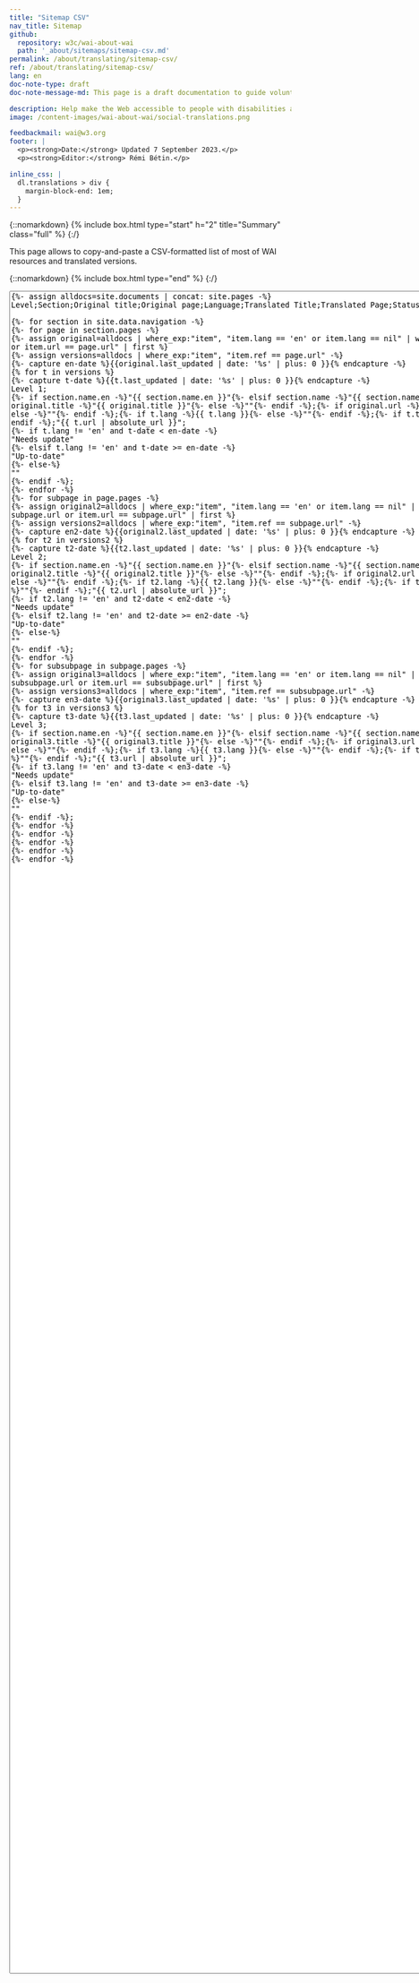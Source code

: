 ```yaml
---
title: "Sitemap CSV"
nav_title: Sitemap
github:
  repository: w3c/wai-about-wai
  path: '_about/sitemaps/sitemap-csv.md'
permalink: /about/translating/sitemap-csv/
ref: /about/translating/sitemap-csv/
lang: en
doc-note-type: draft
doc-note-message-md: This page is a draft documentation to guide volunteer translators.

description: Help make the Web accessible to people with disabilities around the world. We appreciate your contributions to translating W3C WAI accessibility resources.
image: /content-images/wai-about-wai/social-translations.png

feedbackmail: wai@w3.org
footer: |
  <p><strong>Date:</strong> Updated 7 September 2023.</p>
  <p><strong>Editor:</strong> Rémi Bétin.</p>

inline_css: |
  dl.translations > div {
    margin-block-end: 1em;
  }
---
```


{::nomarkdown}
{% include box.html type="start" h="2" title="Summary" class="full" %}
{:/}

This page allows to copy-and-paste a CSV-formatted list of most of WAI resources and translated versions.

{::nomarkdown}
{% include box.html type="end" %}
{:/}

<textarea id="story" name="story" rows="200" cols="130">
{%- assign alldocs=site.documents | concat: site.pages -%}
Level;Section;Original title;Original page;Language;Translated Title;Translated Page;Status&#13;&#10;
{%- for section in site.data.navigation -%}
{%- for page in section.pages -%}
{%- assign original=alldocs | where_exp:"item", "item.lang == 'en' or item.lang == nil" | where_exp:"item", "item.ref == page.url or item.url == page.url" | first %}
{%- assign versions=alldocs | where_exp:"item", "item.ref == page.url" -%}
{%- capture en-date %}{{original.last_updated | date: '%s' | plus: 0 }}{% endcapture -%}
{% for t in versions %}
{%- capture t-date %}{{t.last_updated | date: '%s' | plus: 0 }}{% endcapture -%}
Level 1;
{%- if section.name.en -%}"{{ section.name.en }}"{%- elsif section.name -%}"{{ section.name }}"{%- else -%}""{%- endif -%};{%- if original.title -%}"{{ original.title }}"{%- else -%}""{%- endif -%};{%- if original.url -%}{{ original.url | absolute_url }}{%- else -%}""{%- endif -%};{%- if t.lang -%}{{ t.lang }}{%- else -%}""{%- endif -%};{%- if t.title -%}"{{ t.title }}"{%- else -%}""{%- endif -%};"{{ t.url | absolute_url }}";
{%- if t.lang != 'en' and t-date < en-date -%}
"Needs update"
{%- elsif t.lang != 'en' and t-date >= en-date -%}
"Up-to-date"
{%- else-%}
""
{%- endif -%};&#13;
{%- endfor -%}
{%- for subpage in page.pages -%}
{%- assign original2=alldocs | where_exp:"item", "item.lang == 'en' or item.lang == nil" | where_exp:"item", "item.ref == subpage.url or item.url == subpage.url" | first %}
{%- assign versions2=alldocs | where_exp:"item", "item.ref == subpage.url" -%}
{%- capture en2-date %}{{original2.last_updated | date: '%s' | plus: 0 }}{% endcapture -%}
{% for t2 in versions2 %}
{%- capture t2-date %}{{t2.last_updated | date: '%s' | plus: 0 }}{% endcapture -%}
Level 2;
{%- if section.name.en -%}"{{ section.name.en }}"{%- elsif section.name -%}"{{ section.name }}"{%- else -%}""{%- endif -%};{%- if original2.title -%}"{{ original2.title }}"{%- else -%}""{%- endif -%};{%- if original2.url -%}{{ original2.url | absolute_url }}{%- else -%}""{%- endif -%};{%- if t2.lang -%}{{ t2.lang }}{%- else -%}""{%- endif -%};{%- if t2.title -%}"{{ t2.title }}"{%- else -%}""{%- endif -%};"{{ t2.url | absolute_url }}";
{%- if t2.lang != 'en' and t2-date < en2-date -%}
"Needs update"
{%- elsif t2.lang != 'en' and t2-date >= en2-date -%}
"Up-to-date"
{%- else-%}
""
{%- endif -%};&#13;
{%- endfor -%}
{%- for subsubpage in subpage.pages -%}
{%- assign original3=alldocs | where_exp:"item", "item.lang == 'en' or item.lang == nil" | where_exp:"item", "item.ref == subsubpage.url or item.url == subsubpage.url" | first %}
{%- assign versions3=alldocs | where_exp:"item", "item.ref == subsubpage.url" -%}
{%- capture en3-date %}{{original3.last_updated | date: '%s' | plus: 0 }}{% endcapture -%}
{% for t3 in versions3 %}
{%- capture t3-date %}{{t3.last_updated | date: '%s' | plus: 0 }}{% endcapture -%}
Level 3;
{%- if section.name.en -%}"{{ section.name.en }}"{%- elsif section.name -%}"{{ section.name }}"{%- else -%}""{%- endif -%};{%- if original3.title -%}"{{ original3.title }}"{%- else -%}""{%- endif -%};{%- if original3.url -%}{{ original3.url | absolute_url }}{%- else -%}""{%- endif -%};{%- if t3.lang -%}{{ t3.lang }}{%- else -%}""{%- endif -%};{%- if t3.title -%}"{{ t3.title }}"{%- else -%}""{%- endif -%};"{{ t3.url | absolute_url }}";
{%- if t3.lang != 'en' and t3-date < en3-date -%}
"Needs update"
{%- elsif t3.lang != 'en' and t3-date >= en3-date -%}
"Up-to-date"
{%- else-%}
""
{%- endif -%};&#13;
{%- endfor -%}
{%- endfor -%}
{%- endfor -%}
{%- endfor -%}
{%- endfor -%}
</textarea>


